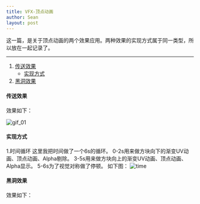 ```yaml
---
title: VFX-顶点动画
author: Sean
layout: post
---
```

这一篇，是关于顶点动画的两个效果应用。两种效果的实现方式属于同一类型，所以放在一起记录了。

***

1. [传送效果](#传送效果)
   - [实现方式](#实现方式)
2. [黑洞效果](#黑洞效果)


#### 传送效果
效果如下：

![gif_01](https://user-images.githubusercontent.com/106949238/173237262-a0c10011-1c95-4ed8-b348-5f73dcea18c3.gif)

#### 实现方式
1.时间循环
这里我把时间做了一个6s的循环。
0-2s用来做方块向下的渐变UV动画、顶点动画、Alpha剔除。
3-5s用来做方块向上的渐变UV动画、顶点动画、Alpha显示。
5-6s为了视觉对称做了停顿。
如下图：
![time](https://user-images.githubusercontent.com/106949238/173387009-43706eb4-c2a3-4d54-9fbb-4fda8765c7ba.gif)


#### 黑洞效果
效果如下：
